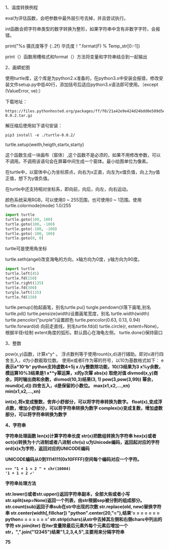 1、温度转换例程

eval为评估函数，会吧参数中最外层引号去掉，并且尝试执行。

int函数会把字符串类型的数字转换为整形，如果字符串中含有非数字字符，会报错。

print("%s 摄氏度等于 {:.2f} 华氏度！".format(F) % Temp_str[0:-1])

print（）函数用槽格式和format（）方法将变量和字符串结合到一起输出

2、画蟒蛇图

使用turtle库，这个库是为python2.x准备的，在python3.x中安装会报错，修改安装文件setup.py中低40行，添加括号后适应python3.x语法即可使用。（except (ValueError, ve):）

下载地址：

```
https://files.pythonhosted.org/packages/ff/f0/21a42e9e424d24bdd0e509d5ed3c7dfb8f47d962d9c044dba903b0b4a26f/turtle-0.0.2.tar.gz
```

解压缩后使用如下语句安装：

```
pip3 install -e ./turtle-0.0.2/
```

turtle.setup(weith,heigth,startx,starty)

这个函数生成一块画布（窗体）,这个函数不是必须的，如果不用修改参数，可以不调用。不调用该语句会在屏幕中间生成一个窗体。最小绘图单位为像素。

在turtle中，以窗体中心为坐标原点，向右为x正直，向左为x值负值，向上为y值正值，想下为y值负值。

在turtle中还支持相对坐标系，即向前，向后，向左，向右运动。

颜色系统采用RGB，可以使用0 ~ 255范围，也可使用0 ~ 1范围。使用turtle.colormode(mode) 1.0/255

```python
import turtle
turtle.goto(100, 100)
turtle.goto(100, -100)
turtle.goto(-100, -100)
turtle.goto(-100, 100)
turtle.goto(0, 0)
```

turtle可是使用角坐标

turtle.seth(angel)改变海龟的方向，x轴方向为0度，y轴方向为90度。

```python
import turtle
turtle.left(45)
turtle.fd(150)
turtle.right(135)
turtle.fd(300)
turgle.left(135)
turtle.fd(150)
```

turtle.penup()抬起画笔，别名turtle.pu()
turgle.pendown()l落下画笔,别名turtle.pd()
turtle.pensize(width)设置画笔宽度，别名 turtle.width(width)
turtle.pencolor(“purple”)设置颜色
turtle.pencolor(0.63, 0.13, 0.94)
turtle.forward(d)  向前走直线，别名turtle.fd(d)
turtle.circle(r, extent=None)，根据半径r绘制 extent角度的弧形。默认圆心在海龟左侧。
turtle.done()保持窗口

3、整数

pow(x,y)函数，计算x^y^ 。
浮点数判等于使用rount(x,d)进行辅助。即对x进行四舍五入，d为小数截取位数。
使用e或者E作为幂的符号，以10为基数格式如下：
<a>e<b> 表示a*10^b^
python支持虚数4+5j
x //y整数除功能，10//3结果为3
x%y余数，模运算10%3结果是1
x**y幂运算，x的y次幂
abs(x) 取绝对值
divmod(x,y)商余，同时输出商和余数，divmod(10,3)结果(3, 1)
pow(3,pow(3,99))  幂余，
round(x[,d]) 四舍五入，d是保留的小数位。
max(x1,x2,...,xn)
min(x1,x2,...,xn)

int(x),将x变成整数，舍弃小舒部分，可以将字符串转换为数字。
float(x),变成浮点数，增加小舒部分，可以将字符串转换为数字
complex(x)变成复数，增加虚数部分，可以将字符串转换为数字

4、字符串

字符串处理函数
len(x)计算字符串长度
str(x)把数组转换为字符串
hex(x)或者oct(x)转换为十六进制或者八进制
chr(u) u为Unicode编码，返回起对应的字符
ord(x)x为字符，返回对应的UNICODE编码

UNICODE编码从0到1114111(0x10FFFF)空间每个编码对应一个字符。

```
>>> "1 + 1 = 2 " + chr(10004)
'1 + 1 = 2 ✔'
```

字符串处理方法

str.lower()或者str.upper()返回字符串副本，全部大些或者小写
str.split(sep=None)返回一个列表，由str根据sep被分割的组成部分。
str.count(sub)返回子串sub在str中出现的次数
str.replace(old, new)替换字符串
str.center(width[,fillchar]) "python".center(20,"="),结果‘= = = = = = = python= = = = = = =’
str.strip(chars)从str中去掉其左侧和右侧chars中列出的字符
str.join(iter) 在iter变量除最后元素外每个元素后增加一个str，",".join("12345")结果"1,2,3,4,5",主要用来分隔字符串

75


